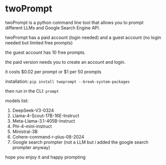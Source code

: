 # twoPrompt
twoPrompt is a python command line tool that allows you to prompt different LLMs and Google Search Engine API.

twoPrompt has a paid account (login needed) and a guest account (no login needed but limited free prompts)

the guest account has 10 free prompts.

the paid version needs you to create an account and login.

it costs $0.02 per prompt or $1 per 50 prompts

installation: ``` pip install twoprompt --break-system-packages ```

then run in the CLI: ```prompt```


models list:

  1. DeepSeek-V3-0324
  2. Llama-4-Scout-17B-16E-Instruct
  3. Meta-Llama-3.1-405B-Instruct
  4. Phi-4-mini-instruct
  5. Ministral-3B
  6. Cohere-command-r-plus-08-2024
  7. Google search prompter (not a LLM but i added the google search prompter anyway)

hope you enjoy it and happy prompting

